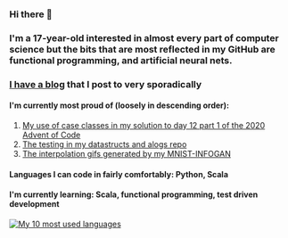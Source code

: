 ### Hi there 👋
### I'm a 17-year-old interested in almost every part of computer science but the bits that are most reflected in my GitHub are functional programming, and artificial neural nets.
### [I have a blog](https://qwertpi.medium.com/index-7374f83d1011) that I post to very sporadically

#### I'm currently most proud of (loosely in descending order):
1. [My use of case classes in my solution to day 12 part 1 of the 2020 Advent of Code](https://github.com/qwertpi/advent-of-code-2020/blob/master/12/a.scala)
2. [The testing in my datastructs and alogs repo](https://github.com/qwertpi/datastructs-and-algorithms)
3. [The interpolation gifs generated by my MNIST-INFOGAN](https://github.com/qwertpi/mnist-infogan/blob/master/interpolated.gif)


#### Languages I can code in fairly comfortably: Python, Scala
#### I'm currently learning: Scala, functional programming, test driven development

[![My 10 most used languages](https://github-readme-stats.vercel.app/api/top-langs/?username=qwertpi&hide=shell,go,dart,crystal&layout=compact&langs_count=10)](https://github.com/anuraghazra/github-readme-stats)
